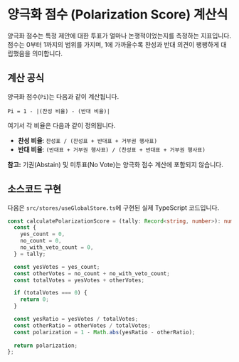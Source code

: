 # 양극화 점수 (Polarization Score) 계산식

양극화 점수는 특정 제안에 대한 투표가 얼마나 논쟁적이었는지를 측정하는 지표입니다. 점수는 0부터 1까지의 범위를 가지며, 1에 가까울수록 찬성과 반대 의견이 팽팽하게 대립했음을 의미합니다.

## 계산 공식

양극화 점수(`Pi`)는 다음과 같이 계산됩니다.

```
Pi = 1 - |(찬성 비율) - (반대 비율)|
```

여기서 각 비율은 다음과 같이 정의됩니다.

*   **찬성 비율**: `찬성표 / (찬성표 + 반대표 + 거부권 행사표)`
*   **반대 비율**: `(반대표 + 거부권 행사표) / (찬성표 + 반대표 + 거부권 행사표)`

**참고:** 기권(Abstain) 및 미투표(No Vote)는 양극화 점수 계산에 포함되지 않습니다.

## 소스코드 구현

다음은 `src/stores/useGlobalStore.ts`에 구현된 실제 TypeScript 코드입니다.

```typescript
const calculatePolarizationScore = (tally: Record<string, number>): number => {
  const {
    yes_count = 0,
    no_count = 0,
    no_with_veto_count = 0,
  } = tally;

  const yesVotes = yes_count;
  const otherVotes = no_count + no_with_veto_count;
  const totalVotes = yesVotes + otherVotes;

  if (totalVotes === 0) {
    return 0;
  }

  const yesRatio = yesVotes / totalVotes;
  const otherRatio = otherVotes / totalVotes;
  const polarization = 1 - Math.abs(yesRatio - otherRatio);
  
  return polarization;
};
```
